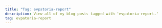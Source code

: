 ```yaml
---
title: "Tag: evpatoria-report"
description: View all of my blog posts tagged with 'evpatoria-report.'
tag: evpatoria-report
---
```

